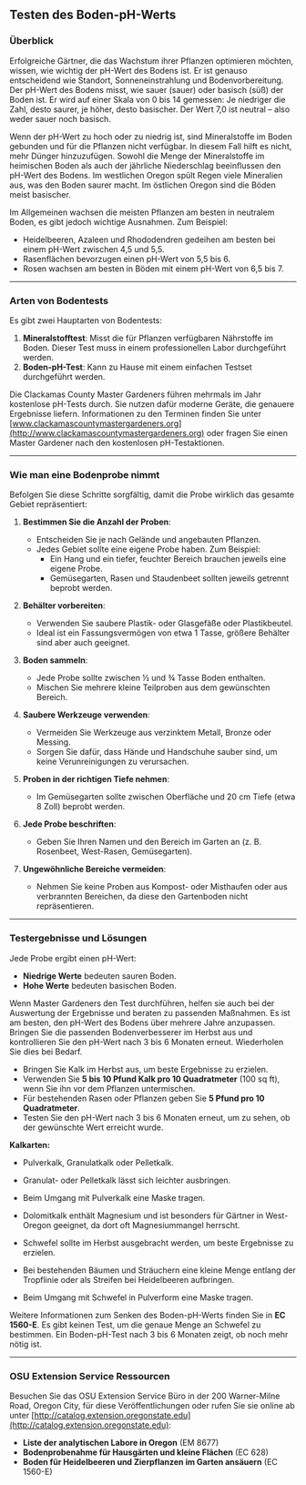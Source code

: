 ## Testen des Boden-pH-Werts

### Überblick

Erfolgreiche Gärtner, die das Wachstum ihrer Pflanzen optimieren möchten, wissen, wie wichtig der pH-Wert des Bodens ist. Er ist genauso entscheidend wie Standort, Sonneneinstrahlung und Bodenvorbereitung. Der pH-Wert des Bodens misst, wie sauer (sauer) oder basisch (süß) der Boden ist. Er wird auf einer Skala von 0 bis 14 gemessen: Je niedriger die Zahl, desto saurer, je höher, desto basischer. Der Wert 7,0 ist neutral – also weder sauer noch basisch.

Wenn der pH-Wert zu hoch oder zu niedrig ist, sind Mineralstoffe im Boden gebunden und für die Pflanzen nicht verfügbar. In diesem Fall hilft es nicht, mehr Dünger hinzuzufügen. Sowohl die Menge der Mineralstoffe im heimischen Boden als auch der jährliche Niederschlag beeinflussen den pH-Wert des Bodens. Im westlichen Oregon spült Regen viele Mineralien aus, was den Boden saurer macht. Im östlichen Oregon sind die Böden meist basischer.

Im Allgemeinen wachsen die meisten Pflanzen am besten in neutralem Boden, es gibt jedoch wichtige Ausnahmen. Zum Beispiel:

- Heidelbeeren, Azaleen und Rhododendren gedeihen am besten bei einem pH-Wert zwischen 4,5 und 5,5.
- Rasenflächen bevorzugen einen pH-Wert von 5,5 bis 6.
- Rosen wachsen am besten in Böden mit einem pH-Wert von 6,5 bis 7.

---

### Arten von Bodentests

Es gibt zwei Hauptarten von Bodentests:

1. **Mineralstofftest**: Misst die für Pflanzen verfügbaren Nährstoffe im Boden. Dieser Test muss in einem professionellen Labor durchgeführt werden.
2. **Boden-pH-Test**: Kann zu Hause mit einem einfachen Testset durchgeführt werden.

Die Clackamas County Master Gardeners führen mehrmals im Jahr kostenlose pH-Tests durch. Sie nutzen dafür moderne Geräte, die genauere Ergebnisse liefern. Informationen zu den Terminen finden Sie unter [www.clackamascountymastergardeners.org](http://www.clackamascountymastergardeners.org) oder fragen Sie einen Master Gardener nach den kostenlosen pH-Testaktionen.

---

### Wie man eine Bodenprobe nimmt

Befolgen Sie diese Schritte sorgfältig, damit die Probe wirklich das gesamte Gebiet repräsentiert:

1. **Bestimmen Sie die Anzahl der Proben**:
   - Entscheiden Sie je nach Gelände und angebauten Pflanzen.
   - Jedes Gebiet sollte eine eigene Probe haben. Zum Beispiel:
     - Ein Hang und ein tiefer, feuchter Bereich brauchen jeweils eine eigene Probe.
     - Gemüsegarten, Rasen und Staudenbeet sollten jeweils getrennt beprobt werden.

2. **Behälter vorbereiten**:
   - Verwenden Sie saubere Plastik- oder Glasgefäße oder Plastikbeutel.
   - Ideal ist ein Fassungsvermögen von etwa 1 Tasse, größere Behälter sind aber auch geeignet.

3. **Boden sammeln**:
   - Jede Probe sollte zwischen ½ und ¾ Tasse Boden enthalten.
   - Mischen Sie mehrere kleine Teilproben aus dem gewünschten Bereich.

4. **Saubere Werkzeuge verwenden**:
   - Vermeiden Sie Werkzeuge aus verzinktem Metall, Bronze oder Messing.
   - Sorgen Sie dafür, dass Hände und Handschuhe sauber sind, um keine Verunreinigungen zu verursachen.

5. **Proben in der richtigen Tiefe nehmen**:
   - Im Gemüsegarten sollte zwischen Oberfläche und 20 cm Tiefe (etwa 8 Zoll) beprobt werden.

6. **Jede Probe beschriften**:
   - Geben Sie Ihren Namen und den Bereich im Garten an (z. B. Rosenbeet, West-Rasen, Gemüsegarten).

7. **Ungewöhnliche Bereiche vermeiden**:
   - Nehmen Sie keine Proben aus Kompost- oder Misthaufen oder aus verbrannten Bereichen, da diese den Gartenboden nicht repräsentieren.

---

### Testergebnisse und Lösungen

Jede Probe ergibt einen pH-Wert:

- **Niedrige Werte** bedeuten sauren Boden.
- **Hohe Werte** bedeuten basischen Boden.

Wenn Master Gardeners den Test durchführen, helfen sie auch bei der Auswertung der Ergebnisse und beraten zu passenden Maßnahmen. Es ist am besten, den pH-Wert des Bodens über mehrere Jahre anzupassen. Bringen Sie die passenden Bodenverbesserer im Herbst aus und kontrollieren Sie den pH-Wert nach 3 bis 6 Monaten erneut. Wiederholen Sie dies bei Bedarf.


- Bringen Sie Kalk im Herbst aus, um beste Ergebnisse zu erzielen.
- Verwenden Sie **5 bis 10 Pfund Kalk pro 10 Quadratmeter** (100 sq ft), wenn Sie ihn vor dem Pflanzen untermischen.
- Für bestehenden Rasen oder Pflanzen geben Sie **5 Pfund pro 10 Quadratmeter**.
- Testen Sie den pH-Wert nach 3 bis 6 Monaten erneut, um zu sehen, ob der gewünschte Wert erreicht wurde.

**Kalkarten:**

- Pulverkalk, Granulatkalk oder Pelletkalk.
- Granulat- oder Pelletkalk lässt sich leichter ausbringen.
- Beim Umgang mit Pulverkalk eine Maske tragen.
- Dolomitkalk enthält Magnesium und ist besonders für Gärtner in West-Oregon geeignet, da dort oft Magnesiummangel herrscht.


- Schwefel sollte im Herbst ausgebracht werden, um beste Ergebnisse zu erzielen.
- Bei bestehenden Bäumen und Sträuchern eine kleine Menge entlang der Tropflinie oder als Streifen bei Heidelbeeren aufbringen.
- Beim Umgang mit Schwefel in Pulverform eine Maske tragen.

Weitere Informationen zum Senken des Boden-pH-Werts finden Sie in **EC 1560-E**. Es gibt keinen Test, um die genaue Menge an Schwefel zu bestimmen. Ein Boden-pH-Test nach 3 bis 6 Monaten zeigt, ob noch mehr nötig ist.

---

### OSU Extension Service Ressourcen

Besuchen Sie das OSU Extension Service Büro in der 200 Warner-Milne Road, Oregon City, für diese Veröffentlichungen oder rufen Sie sie online ab unter [http://catalog.extension.oregonstate.edu](http://catalog.extension.oregonstate.edu):

- **Liste der analytischen Labore in Oregon** (EM 8677)
- **Bodenprobenahme für Hausgärten und kleine Flächen** (EC 628)
- **Boden für Heidelbeeren und Zierpflanzen im Garten ansäuern** (EC 1560-E)

